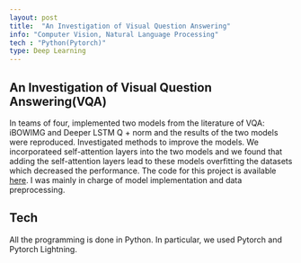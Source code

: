 ```yaml
---
layout: post
title:  "An Investigation of Visual Question Answering"
info: "Computer Vision, Natural Language Processing"
tech : "Python(Pytorch)"
type: Deep Learning
---
```


## An Investigation of Visual Question Answering(VQA)
In teams of four, implemented two models from the literature of VQA: iBOWIMG and Deeper LSTM Q + norm and the results of the two models were reproduced. Investigated methods to improve the models. We incorporateed self-attention layers into the two models and we found that adding the self-attention layers lead to these models overfitting the datasets which decreased the performance. The code for this project is available [here](https://github.com/mlej8/VQA). I was mainly in charge of model implementation and data preprocessing.


## Tech
All the programming is done in Python. In particular, we used Pytorch and Pytorch Lightning.

